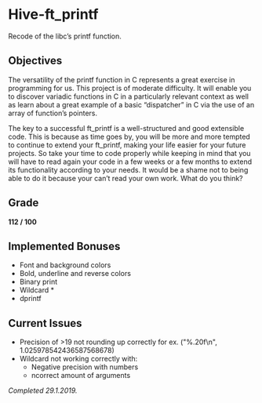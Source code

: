 # Hive-ft_printf
Recode of the libc’s printf function.

## Objectives
 
The versatility of the printf function in C represents a great exercise in programming for
us. This project is of moderate difficulty. It will enable you to discover variadic functions
in C in a particularly relevant context as well as learn about a great example of a basic
“dispatcher” in C via the use of an array of function’s pointers.

The key to a successful ft_printf is a well-structured and good extensible code. This
is because as time goes by, you will be more and more tempted to continue to extend
your ft_printf, making your life easier for your future projects. So take your time to
code properly while keeping in mind that you will have to read again your code in a few
weeks or a few months to extend its functionality according to your needs. It would be a
shame not to being able to do it because your can’t read your own work. What do you think?

## Grade

**112 / 100**

## Implemented Bonuses
* Font and background colors
* Bold, underline and reverse colors
* Binary print
* Wildcard *
* dprintf

## Current Issues
* Precision of >19 not rounding up correctly for ex. ("%.20f\n", 1.025978542436587568678)
* Wildcard not working correctly with:
  * Negative precision with numbers
  * ncorrect amount of arguments
  
_Completed 29.1.2019._
